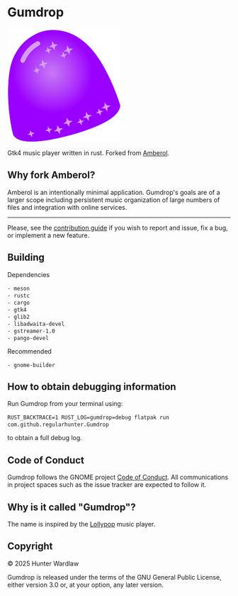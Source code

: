 Gumdrop
=======

<img src="https://raw.githubusercontent.com/regularhunter/gumdrop/304b07872c81d686119a56a60a095de7d71ddc8e/data/icons/hicolor/scalable/apps/com.github.regularhunter.Gumdrop.svg">

Gtk4 music player written in rust. Forked from [Amberol](https://gitlab.gnome.org/World/amberol).


Why fork Amberol?
-----------------------------------

Amberol is an intentionally minimal application. Gumdrop's goals are of a larger scope including 
persistent music organization of large numbers of files and integration with online services.

------------

Please, see the [contribution guide](./CONTRIBUTING.md) if you wish to report
and issue, fix a bug, or implement a new feature.


Building
-----------------------------------

Dependencies
```
- meson
- rustc
- cargo
- gtk4
- glib2
- libadwaita-devel
- gstreamer-1.0
- pango-devel
```

Recommended
```
- gnome-builder
```

How to obtain debugging information
-----------------------------------

Run Gumdrop from your terminal using:

    RUST_BACKTRACE=1 RUST_LOG=gumdrop=debug flatpak run com.github.regularhunter.Gumdrop

to obtain a full debug log.

Code of Conduct
-----------------------------------

Gumdrop follows the GNOME project [Code of Conduct](./code-of-conduct.md). All
communications in project spaces such as the issue tracker are expected to follow it.

Why is it called "Gumdrop"?
-----------------------------------

The name is inspired by the [Lollypop](https://gitlab.gnome.org/World/lollypop) music player.

Copyright
-----------------------------------

© 2025 Hunter Wardlaw

Gumdrop is released under the terms of the GNU General Public License, either
version 3.0 or, at your option, any later version.
